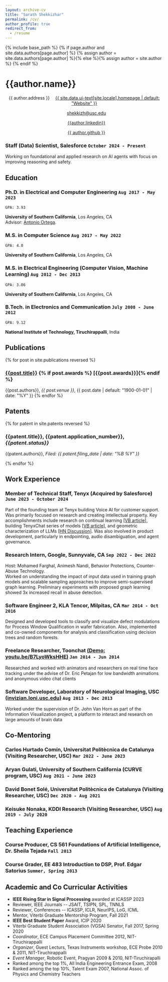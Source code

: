 ```yaml
---
layout: archive-cv
title: "Sarath Shekkizhar"
permalink: /cv/
author_profile: true
redirect_from:
  - /resume
---
```


{% include base_path %}
{% if page.author and site.data.authors[page.author] %}
{% assign author = site.data.authors[page.author] %}{% else %}{% assign author = site.author %}
{% endif %}

# {{author.name}}

<div id="contact" align="center">

<i class="fa fa-fw fa-map-marker" aria-hidden="true"></i> {{ author.address }}
<a href="{{ site.url }}"><i class="fas fa-fw fa-link" aria-hidden="true" style="margin-left:1em"></i> {{ site.data.ui-text[site.locale].homepage | default: "Website" }}</a>

<a href="mailto:{{ author.email }}"><i class="fas fa-fw fa-envelope" aria-hidden="true" style="margin-left:1em"></i>shekkizh@usc.edu</a>

<a href="https://www.linkedin.com/in/{{ author.linkedin }}" style="margin-left:1em"><i class="fab fa-fw fa-linkedin" aria-hidden="true"></i> {{author.linkedin}}</a>

<a href="https://github.com/{{ author.github }}"><i class="fab fa-fw fa-github" aria-hidden="true" style="margin-left:1em"></i> {{ author.github }}</a>

</div>

### **Staff (Data) Scientist, Salesforce** `October 2024 - Present`

Working on foundational and applied research on AI agents with focus on improving reasoning and safety.

## Education

### **Ph.D.** in Electrical and Computer Engineering `Aug 2017 - May 2023`

```
GPA: 3.93
```

**University of Southern California**, Los Angeles, CA <br>
Advisor: [Antonio Ortega](https://viterbi.usc.edu/directory/faculty/Ortega/Antonio).

### **M.S.** in Computer Science `Aug 2017 - May 2022`

```
GPA: 4.0
```

**University of Southern California**, Los Angeles, CA

### **M.S.** in Electrical Engineering (Computer Vision, Machine Learning) `Aug 2012 - Dec 2013`

```
GPA: 3.86
```

**University of Southern California**, Los Angeles, CA

### **B.Tech.** in Electronics and Communication `July 2008 - June 2012`

```
GPA: 9.12
```

**National Institute of Technology, Tiruchirappalli**, India

## Publications

{% for post in site.publications reversed %}

### <a href="{{post.paperurl}}">{{post.title}}</a> {% if post.awards %} **[{{post.awards}}]**{% endif %}

{{post.authors}},
_{{ post.venue }}_, {{ post.date | default: "1900-01-01" | date: "%Y" }}
{% endfor %}

## Patents

{% for patent in site.patents reversed %}

### **{{patent.title}}**, {{patent.application_number}}, _{{patent.status}}_

{{patent.authors}}, _Filed: {{ patent.filing_date | date: "%B %Y" }}_

{% endfor %}

## Work Experience

### **Member of Technical Staff, Tenyx (Acquired by Salesforce)** `June 2023 - October 2024`

Part of the founding team at Tenyx building Voice AI for customer support. Was primarily focused on research and creating intellectual property. Key accomplishments include research on continual learning [[VB article](https://venturebeat.com/ai/tenyx-aims-to-fix-llms-catastrophic-forgetting-problem/)], building TenyxChat series of models [[VB article](https://venturebeat.com/ai/exclusive-ai-startup-tenyxs-fine-tuned-open-source-llama-3-model-outperforms-gpt-4/)], and geometric characterization of LLMs [[HN Discussion](https://news.ycombinator.com/item?id=40899309)]. Was also involved in product development, particularly in endpointing, audio disambiguation, and agent governance.

### **Research Intern**, Google, Sunnyvale, CA `Sep 2022 - Dec 2022`

Host: Mohamed Farghal, Animesh Nandi, Behavior Protections, Counter-Abuse Technology.<br>
Worked on understanding the impact of input data used in training graph models and scalable sampling approaches to improve semi-supervised graph learning. Preliminary experiments with proposed graph learning showed 3x increased recall in abuse detection.

### **Software Engineer 2**, KLA Tencor, Milpitas, CA `Mar 2014 - Oct 2016`

Designed and developed tools to classify and visualize defect modulations for Process Window Qualification in wafer fabrication. Also, implemented and co-owned components for analysis and classification using decision trees and random forests.

### **Freelance Researcher**, Toonchat [(Demo: youtu.be/B7LyoWksHHE)](https://youtu.be/B7LyoWksHHE) `Jan 2014 - Jun 2014`

Researched and worked with animators and researchers on real time face tracking under the advise of Dr. Eric Petajan for low bandwidth animations and anonymous video chat clients

### **Software Developer**, Laboratory of Neurological Imaging, USC [(invizian.loni.usc.edu)](http://invizian.loni.usc.edu) `Aug 2013 - Dec 2013`

Worked under the supervision of Dr. John Van Horn as part of the Information Visualization project, a platform to interact and research on large amounts of brain data

<!-- ### **Intern**, Bharat Heavy Electrical Ltd, India `June 2011 - July 2011`
Designed an assembly level microcontroller program to measure the bend angles in pipes of different sizes. -->

<!-- ## Other Research Works

### **Manifold embedding using NNK Graphs** `Jan 2020 - May 2020`
Revisited data embedding using graphs in terms of robustness and stability with respect to hyperparameters. NNK graphs are significantly sparser compared to other graph constructions, while being able to capture the structure of noisy manifolds.

### **Manifold Regularized Variational Autoencoder (VAE)** `Aug 2019 - Dec 2019`
Studied disentanglement in VAEs with explicit regularization using graphs. This work was motivated from the perspective of locality often enforced in autoencoders using noisy sampling of embeddings.

### **Are combined Fuzzy Cognitve Maps (FCM) always better than individual maps?** `Aug 2018 - Dec 2018`
Analysed the performance of decisions taken by individuals in a simple game against that of the additive. Combined FCM reduces the effect of error associated with each individual.

### **Impact of l<sub>p</sub>-norm choice on K-nearest neighbor graph construction** `Jan 2018 - May 2018`
Explored the impact of distance norms for k-nearest neighbor graph construction in high dimensional spaces using eigen analysis. Lower norms produce data clusters better than euclidean and higher norms.

### **Graph based Image Segmentation**, Prof. Antonio Ortega `Aug 2013 - Dec 2013`
Performed experiments and analysis on graph based approach to image Segmentation. Leveraged methodologies for finding approximate Fiedler vector on a graph laplacian as an alternative to doing normalized cuts.

### **3D Face Recognition System**, Dr. Jongmoo Choi, Prof. Gerard Medioni `May 2013 - Aug 2013`
Developed on the core recognition library and created an evaluation framework and data set for benchmarking. Made integration efforts on incorporating 3D modelling module for recognition.

### **Dynamic Face Warping**, Prof. Antonio Ortega `Jan 2013 - June 2013`
Implemented a real time facial tracking and warping module in DaVinci DSP board. The project emphasized working under constrained resources and was targeted towards applications in mobile.

### **Optical Character Recognition**, Prof. S. Deivalakshmi `Jan 2012 - June 2012`
A neural network based character recognition system for use with motor vehicle license plate recognition was developed. The system was evaluated with different fonts and lighting confitions.

### **Classification of Mammograms**, Prof. S. Deivalakshmi `Aug 2011 - Dec 2011`
A method to differentiate and identify the nature of tumor in mammograms using discriminant analysis on extracted features was developed and evaluated on the MIAS database.

## Open-source Works
### **Deeplearning Projects using Tensorflow** [(github.com/shekkizh/TensorflowProjects)](https://github.com/shekkizh/TensorflowProjects)
*Highlights*: DCGAN for generating flowers/ faces, Face completion using context, Deep dream, VGG visualization, Image Inversion, Style Transfer

### **Neural Networks Experiments** [(github.com/shekkizh/neuralnetworks.thought-experiments)](https://github.com/shekkizh/neuralnetworks.thought-experiments)
Experiments on Activation functions, Model Pruning (Optimal Brain Damage), Unsupervised Learning using AutoEncoders, VAEs, GANs

### **Fully Convolutional Networks for Semantic Segmentation** [(github.com/shekkizh/FCN.tensorflow)](https://github.com/shekkizh/FCN.tensorflow)
Tensorflow implementation of FCNs for segmentation as in CVPR paper applied on MIT scene parsing challenge dataset

### **Energy Based Generative Adversarial Networks** [(github.com/shekkizh/EBGAN.tensorflow)](https://github.com/shekkizh/EBGAN.tensorflow)
Model implementation of Junbo et. al's paper of training GAN with energy based objective in tensorflow

### **Image Colorization** [(github.com/shekkizh/Colorization.tensorflow)](https://github.com/shekkizh/Colorization.tensorflow)
Experiments on leveraging CNNs for colorizing grayscale images by statistical knowledge gained about objects and colors from a dataset.

### **Image Processing Projects** [(github.com/shekkizh/ImageProcessingProjects)](\href{https://github.com/shekkizh/ImageProcessingProjects)
*Highlights*: Eye Tracking, Facial Tracking and Localization, Seam carving, Image Stitching, Image calibration, Image filters, Object detection and processing -->

## Co-Mentoring

### Carlos Hurtado Comín, Universitat Politècnica de Catalunya (Visiting Researcher, USC) `Mar 2022 - June 2023`

### Aryan Gulati, University of Southern California (CURVE program, USC) `Aug 2021 - June 2023`

### David Bonet Solé, Universitat Politècnica de Catalunya (Visiting Researcher, USC) `Dec 2020 - Aug 2021`

### Keisuke Nonaka, KDDI Research (Visiting Researcher, USC) `Aug 2019 - July 2020`

## Teaching Experience

### Course Producer, CS 561 Foundations of Artificial Intelligence, Dr. Sheila Tejada `Fall 2013`

### Course Grader, EE 483 Introduction to DSP, Prof. Edgar Satorius `Summer, Spring 2013`

## Academic and Co Curricular Activities

- **IEEE Rising Star in Signal Processing** awarded at ICASSP 2023
- Reviewer, IEEE Journals -- JSAIT, TSIPN, SPL, TNNLS
- Reviewer, Conferences -- ICASSP, ICLR, NeurIPS, LoG, ICML
- Mentor, Viterbi Graduate Mentorship Program, Fall 2021
- **IEEE Best Student Paper** Award, ICIP 2020
- Viterbi Graduate Student Association (VGSA) Senator, Fall 2017, Spring 2020
- _Coordinator_, ECE Campus Placement Committee 2012, NIT-Tiruchirappalli
- _Organizer_, Guest Lecturs, Texas Instruments workshop, ECE Probe 2010 & 2011, NIT-Tiruchirappalli
- _Event Manager_, Robotic Event, Pragyan 2009 & 2010, NIT-Tiruchirapalli
- Ranked among the top 1%, All India Engineering Entrance Exam, 2008
- Ranked among the top 10%, Talent Exam 2007, National Assoc. of Physics and Chemistry Teachers

<!-- ### Footer

Last updated: Oct 2021 -->

<!--
- Discussant, UAI 2021
- Volunteer, NeurIPS, ICLR, ICML
- Volunteer, USC Vision and Voices, 2018
- Attended BayLearn 2018 (Machine Learning Symposium)
- *Organizer*, Guest Lectures,  Probe 2010, ECE Department, NIT, Tiruchirappalli
- *Event Coordinator*, Pip Bot Robotic Event,  Pragyan 2009, NIT, Tiruchirapalli
- Attended *Bay Area Deep Learning School, 2016*.
- One of 30 teams selected to present at USC Stevens Student Innovator Showcase, 2012. A concept on eye tracking [WYSIWYG] for HCI was presented. -->
